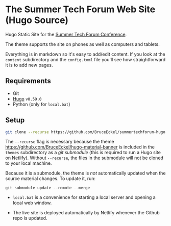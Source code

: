 # The Summer Tech Forum Web Site (Hugo Source)

Hugo Static Site for the [Summer Tech Forum Conference](https://www.SummerTechForum.com).

The theme supports the site on phones as well as computers and tablets.

Everything is in markdown so it's easy to add/edit content. If you look at the
`content` subdirectory and the `config.toml` file you'll see how straightforward it is to add new pages.

## Requirements

- Git
- [Hugo](https://gohugo.io/getting-started/installing/) `v0.59.0`
- Python (only for `local.bat`)

## Setup

```bash
git clone --recurse https://github.com/BruceEckel/summertechforum-hugo
```

The `--recurse` flag is necessary because the theme https://github.com/BruceEckel/hugo-material-banner
is included in the `themes` subdirectory as a *git submodule* (this is required to run a Hugo site on Netlify). 
Without `--recurse`, the files in the submodule will not be cloned to your local machine.

Because it is a submodule, the theme is *not* automatically updated when the source material
changes. To update it, run:

```
git submodule update --remote --merge
```

- `local.bat` is a convenience for starting a local server and opening a local web window.

- The live site is deployed automatically by Netlify whenever the Github repo is updated.
